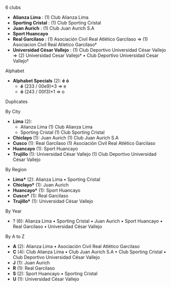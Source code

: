 6 clubs

- **Alianza Lima** : (1) Club Alianza Lima
- **Sporting Cristal** : (1) Club Sporting Cristal
- **Juan Aurich** : (1) Club Juan Aurich S.A
- **Sport Huancayo**
- **Real Garcilaso** : (1) Asociación Civil Real Atlético Garcilaso => (1) Asociacion Civil Real Atletico Garcilaso†
- **Universidad César Vallejo** : (1) Club Deportivo Universidad César Vallejo => (2) Universidad Cesar Vallejo† • Club Deportivo Universidad Cesar Vallejo†




Alphabet

- **Alphabet Specials** (2):  **é**  **ó** 
  - **é** (233 / 00e9)×3 => e
  - **ó** (243 / 00f3)×1 => o




Duplicates





By City

- **Lima** (2): 
  - Alianza Lima  (1) Club Alianza Lima
  - Sporting Cristal  (1) Club Sporting Cristal
- **Chiclayo** (1): Juan Aurich  (1) Club Juan Aurich S.A
- **Cusco** (1): Real Garcilaso  (1) Asociación Civil Real Atlético Garcilaso
- **Huancayo** (1): Sport Huancayo 
- **Trujillo** (1): Universidad César Vallejo  (1) Club Deportivo Universidad César Vallejo




By Region

- **Lima†** (2):   Alianza Lima • Sporting Cristal
- **Chiclayo†** (1):   Juan Aurich
- **Huancayo†** (1):   Sport Huancayo
- **Cusco†** (1):   Real Garcilaso
- **Trujillo†** (1):   Universidad César Vallejo




By Year

- ? (6):   Alianza Lima • Sporting Cristal • Juan Aurich • Sport Huancayo • Real Garcilaso • Universidad César Vallejo






By A to Z

- **A** (2): Alianza Lima • Asociación Civil Real Atlético Garcilaso
- **C** (4): Club Alianza Lima • Club Juan Aurich S.A • Club Sporting Cristal • Club Deportivo Universidad César Vallejo
- **J** (1): Juan Aurich
- **R** (1): Real Garcilaso
- **S** (2): Sport Huancayo • Sporting Cristal
- **U** (1): Universidad César Vallejo




